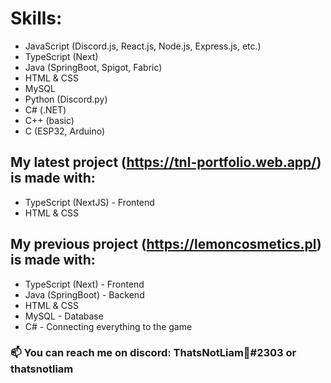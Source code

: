 # Skills:
 - JavaScript (Discord.js, React.js, Node.js, Express.js, etc.)
 - TypeScript (Next)
 - Java (SpringBoot, Spigot, Fabric)
 - HTML & CSS
 - MySQL
 - Python (Discord.py)
 - C# (.NET)
 - C++ (basic)
 - C (ESP32, Arduino)

## My latest project (https://tnl-portfolio.web.app/) is made with:
- TypeScript (NextJS) - Frontend
- HTML & CSS

## My previous project (https://lemoncosmetics.pl) is made with:
- TypeScript (Next) - Frontend
- Java (SpringBoot) - Backend
- HTML & CSS
- MySQL - Database
- C# - Connecting everything to the game

### 📫 You can reach me on discord: ThatsNotLiam🐷#2303 or thatsnotliam

<!---
Li4M4tt8IL/Li4M4tt8IL is a ✨ special ✨ repository because its `README.md` (this file) appears on your GitHub profile.
You can click the Preview link to take a look at your changes.
--->

